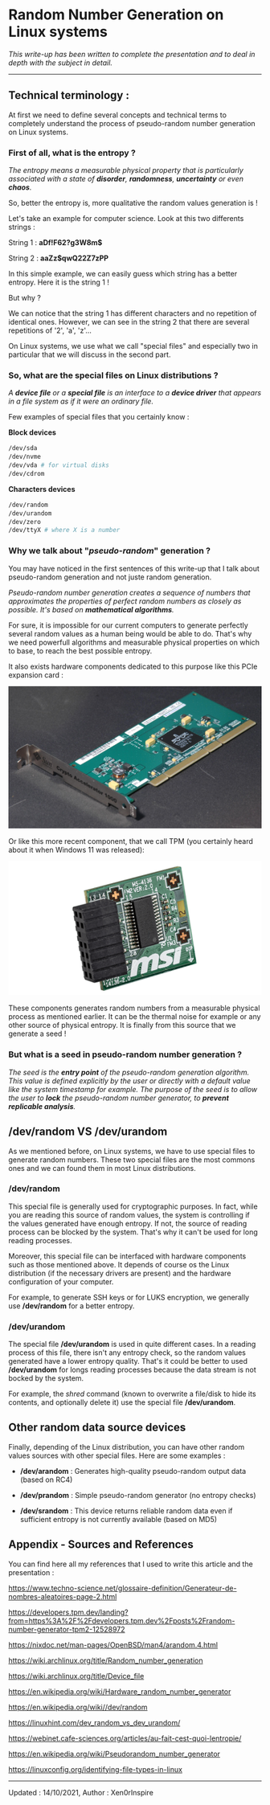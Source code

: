 # Random Number Generation on Linux systems

*This write-up has been written to complete the presentation and to deal in depth with the subject in detail.*
__________
## Technical terminology : 

At first we need to define several concepts and technical terms to completely understand the process of pseudo-random number generation on Linux systems.

### First of all, what is the entropy ?

*The entropy means a measurable physical property that is particularly  associated with a state of **disorder**, **randomness**, **uncertainty** or even **chaos**.*

So, better the entropy is, more qualitative the random values generation is !

Let's take an example for computer science. Look at this two differents strings :

String 1 : **aDf!F62?g3W8m$**

String 2 : **aaZz$qwQ22Z7zPP**

In this simple example, we can easily guess which string has a better entropy. Here it is the string 1 !

But why ?

We can notice that the string 1 has different characters and no repetition of identical ones. However, we can see in the string 2 that there are several repetitions of '2', 'a', 'z'...

On Linux systems, we use what we call "special files" and especially two in particular that we will discuss in the second part.

### So, what are the special files on Linux distributions ?

*A **device file** or a **special file** is an interface to a **device driver** that appears in a file system as if it were an ordinary file.*

Few examples of special files that you certainly know :

**Block devices**

```bash
/dev/sda
/dev/nvme
/dev/vda # for virtual disks
/dev/cdrom
```

**Characters devices**

```bash
/dev/random
/dev/urandom
/dev/zero
/dev/ttyX # where X is a number
```

### Why we talk about "*pseudo-random*" generation ?

You may have noticed in the first sentences of this write-up that I talk about pseudo-random generation and not juste random generation.

*Pseudo-random number generation creates a sequence of numbers that approximates the properties of perfect random numbers as closely as possible. It's based on **mathematical algorithms**.*

For sure, it is impossible for our current computers to generate perfectly several random values as a human being would be able to do. That's why we need powerfull algorithms and measurable physical properties on which to base, to reach the best possible entropy.

It also exists hardware components dedicated to this purpose like this PCIe expansion card :

![bg fit right](./img/hardware-pcie-card.jpg) 

Or like this more recent component, that we call TPM (you certainly heard about it when Windows 11 was released):

![bg fit right 25%](./img/tpm.png)

These components generates random numbers from a measurable physical process as mentioned earlier. It can be the thermal noise for example or any other source of physical entropy. It is finally from this source that we generate a seed !

### But what is a seed in pseudo-random number generation ?

*The seed is the **entry point** of the pseudo-random generation algorithm. This value is defined explicitly by the user or directly with a default value like the system timestamp for example. The purpose of the seed is to allow the user to **lock** the pseudo-random number generator, to **prevent replicable analysis**.*

## /dev/random VS /dev/urandom

As we mentioned before, on Linux systems, we have to use special files to generate random numbers. These two special files are the most commons ones and we can found them in most Linux distributions.

### /dev/random

This special file is generally used for cryptographic purposes. In fact, while you are reading this source of random values, the system is controlling if the values generated have enough entropy. If not, the source of reading process can be blocked by the system. That's why it can't be used for long reading processes.

Moreover, this special file can be interfaced with hardware components such as those mentioned above. It depends of course os the Linux distribution (if the necessary drivers are present) and the hardware configuration of your computer.

For example, to generate SSH keys or for LUKS encryption, we generally use **/dev/random** for a better entropy.

### /dev/urandom

The special file **/dev/urandom** is used in quite different cases. In a reading process of this file, there isn't any entropy check, so the random values generated have a lower entropy quality. That's it could be better to used **/dev/urandom** for longs reading processes because the data stream is not bocked by the system.

For example, the *shred* command (known to overwrite a file/disk to hide its contents, and optionally delete it) use the special file **/dev/urandom**.

## Other random data source devices

Finally, depending of the Linux distribution, you can have other random values sources with other special files. Here are some examples : 

- **/dev/arandom** : Generates high-quality pseudo-random output data (based on RC4)

- **/dev/prandom** : Simple pseudo-random generator (no entropy checks)

- **/dev/srandom** : This device returns reliable random data even if sufficient entropy is not currently available (based on MD5)

## Appendix - Sources and References

You can find here all my references that I used to write this article and the presentation :

https://www.techno-science.net/glossaire-definition/Generateur-de-nombres-aleatoires-page-2.html

https://developers.tpm.dev/landing?from=https%3A%2F%2Fdevelopers.tpm.dev%2Fposts%2Frandom-number-generator-tpm2-12528972

https://nixdoc.net/man-pages/OpenBSD/man4/arandom.4.html

https://wiki.archlinux.org/title/Random_number_generation

https://wiki.archlinux.org/title/Device_file

https://en.wikipedia.org/wiki/Hardware_random_number_generator

https://en.wikipedia.org/wiki//dev/random

https://linuxhint.com/dev_random_vs_dev_urandom/

https://webinet.cafe-sciences.org/articles/au-fait-cest-quoi-lentropie/

https://en.wikipedia.org/wiki/Pseudorandom_number_generator

https://linuxconfig.org/identifying-file-types-in-linux


__________
Updated : 14/10/2021, Author : Xen0rInspire
